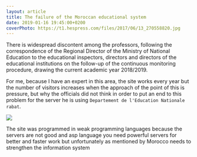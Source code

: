 ```yaml
---
layout: article
title: The failure of the Moroccan educational system
date: 2019-01-16 19:45:00+0200
coverPhoto: https://t1.hespress.com/files/2017/06/13_270558820.jpg
---
```


There is widespread discontent among the professors, following the correspondence of the Regional Director of the Ministry of National Education to the educational inspectors, directors and directors of the educational institutions on the follow-up of the continuous monitoring procedure, drawing the current academic year 2018/2019.

For me, because I have an expert in this area, the site works every year but the number of visitors increases when the approach of the point of this is pressure, but why the officials did not think in order to put an end to this problem for the server he is using `Departement de l'Education Nationale rabat`.

![](https://www.dreamjob.ma/wp-content/uploads/2018/01/Minist%C3%A8re-de-lEducation-Nationale-Emploi-et-Recrutement-Dreamjob.ma_-820x351.png)

The site was programmed in weak programming languages because the servers are not good and asp language you need powerful servers for better and faster work but unfortunately as mentioned by Morocco needs to strengthen the information system